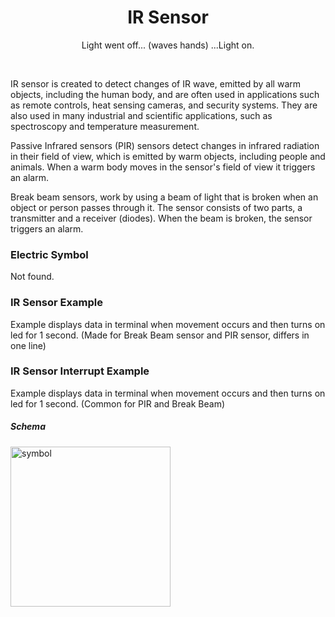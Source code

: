 <div align="center">
  <h1> IR Sensor </h1>
  <p> Light went off... (waves hands) ...Light on.</p>
</div>  
<br/>

IR sensor is created to detect changes of IR wave, emitted by all warm objects, including the human body, and are 
often used in applications such as remote controls, heat sensing cameras, and security systems. 
They are also used in many industrial and scientific applications, such as spectroscopy and temperature measurement.

Passive Infrared sensors (PIR) sensors detect changes in infrared radiation in their field of view,
which is emitted by warm objects, including people and animals. When a warm body moves in the sensor's field of view 
it triggers an alarm.

Break beam sensors, work by using a beam of light that is broken when an object or person passes through it. 
The sensor consists of two parts, a transmitter and a receiver (diodes). When the beam is broken, the sensor triggers an alarm.

### Electric Symbol

Not found.

### IR Sensor Example

Example displays data in terminal when movement occurs and then turns on led for 1 second.
(Made for Break Beam sensor and PIR sensor, differs in one line)

### IR Sensor Interrupt Example

Example displays data in terminal when movement occurs and then turns on led for 1 second.
(Common for PIR and Break Beam)

##### Schema
<img src="https://github.com/psp515/MicroPico/blob/main/images/ir_sensor /pir_schema.png" alt="symbol" height=256/>
